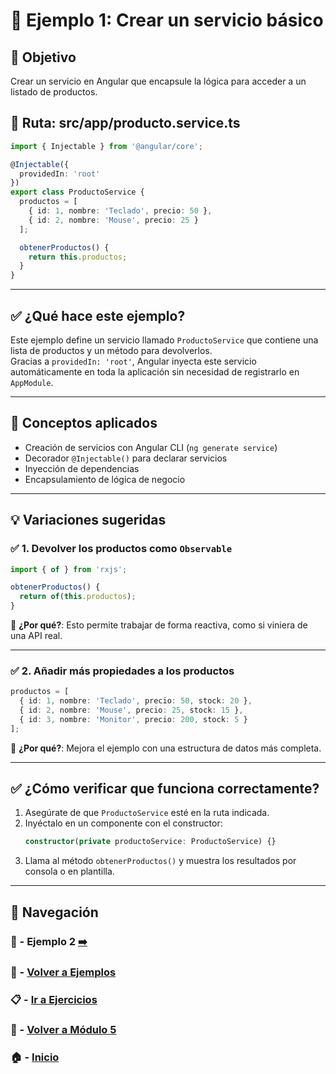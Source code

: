 # 🧪 Ejemplo 1: Crear un servicio básico

## 🎯 Objetivo
Crear un servicio en Angular que encapsule la lógica para acceder a un listado de productos.

## 📁 Ruta: src/app/producto.service.ts
```ts
import { Injectable } from '@angular/core';

@Injectable({
  providedIn: 'root'
})
export class ProductoService {
  productos = [
    { id: 1, nombre: 'Teclado', precio: 50 },
    { id: 2, nombre: 'Mouse', precio: 25 }
  ];

  obtenerProductos() {
    return this.productos;
  }
}
```

---

## ✅ ¿Qué hace este ejemplo?

Este ejemplo define un servicio llamado `ProductoService` que contiene una lista de productos y un método para devolverlos.  
Gracias a `providedIn: 'root'`, Angular inyecta este servicio automáticamente en toda la aplicación sin necesidad de registrarlo en `AppModule`.

---

## 🧠 Conceptos aplicados

- Creación de servicios con Angular CLI (`ng generate service`)
- Decorador `@Injectable()` para declarar servicios
- Inyección de dependencias
- Encapsulamiento de lógica de negocio

---

## 💡 Variaciones sugeridas

### ✅ 1. Devolver los productos como `Observable`

```ts
import { of } from 'rxjs';

obtenerProductos() {
  return of(this.productos);
}
```
📌 **¿Por qué?**: Esto permite trabajar de forma reactiva, como si viniera de una API real.

---

### ✅ 2. Añadir más propiedades a los productos

```ts
productos = [
  { id: 1, nombre: 'Teclado', precio: 50, stock: 20 },
  { id: 2, nombre: 'Mouse', precio: 25, stock: 15 },
  { id: 3, nombre: 'Monitor', precio: 200, stock: 5 }
];
```
📌 **¿Por qué?**: Mejora el ejemplo con una estructura de datos más completa.

---

## ✅ ¿Cómo verificar que funciona correctamente?

1. Asegúrate de que `ProductoService` esté en la ruta indicada.
2. Inyéctalo en un componente con el constructor:  
   ```ts
   constructor(private productoService: ProductoService) {}
   ```
3. Llama al método `obtenerProductos()` y muestra los resultados por consola o en plantilla.

---

## 🔁 Navegación

### 🧪 - Ejemplo 2 [➡️](./Ejemplo_2.md)

### 🧪 - [Volver a Ejemplos](../README.md)

### 📋 - [Ir a Ejercicios](../../Ejercicios/README.md)

### 📘 - [Volver a Módulo 5](../../Modulo_5.md)

### 🏠 - [Inicio](../../../README.md)

